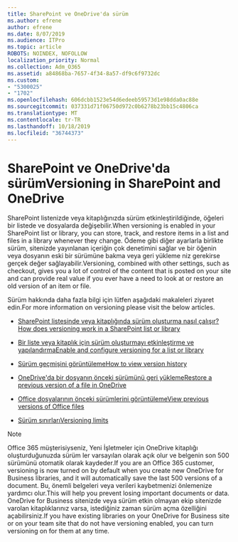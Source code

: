 ```yaml
---
title: SharePoint ve OneDrive'da sürüm
ms.author: efrene
author: efrene
ms.date: 8/07/2019
ms.audience: ITPro
ms.topic: article
ROBOTS: NOINDEX, NOFOLLOW
localization_priority: Normal
ms.collection: Adm_O365
ms.assetid: a84868ba-7657-4f34-8a57-df9c6f9732dc
ms.custom:
- "5300025"
- "1702"
ms.openlocfilehash: 606dcbb1523e54d6edeeb59573d1e98dda0ac88e
ms.sourcegitcommit: 037331d71f06750d972c0b6278b23bb15c4806ca
ms.translationtype: MT
ms.contentlocale: tr-TR
ms.lasthandoff: 10/18/2019
ms.locfileid: "36744373"
---
```

# <a name="versioning-in-sharepoint-and-onedrive"></a><span data-ttu-id="187ae-102">SharePoint ve OneDrive'da sürüm</span><span class="sxs-lookup"><span data-stu-id="187ae-102">Versioning in SharePoint and OneDrive</span></span> 


<span data-ttu-id="187ae-103">SharePoint listenizde veya kitaplığınızda sürüm etkinleştirildiğinde, öğeleri bir listede ve dosyalarda değişebilir.</span><span class="sxs-lookup"><span data-stu-id="187ae-103">When versioning is enabled in your SharePoint list or library, you can store, track, and restore items in a list and files in a library whenever they change.</span></span> <span data-ttu-id="187ae-104">Ödeme gibi diğer ayarlarla birlikte sürüm, sitenizde yayınlanan içeriğin çok denetimini sağlar ve bir öğenin veya dosyanın eski bir sürümüne bakma veya geri yükleme niz gerekirse gerçek değer sağlayabilir.</span><span class="sxs-lookup"><span data-stu-id="187ae-104">Versioning, combined with other settings, such as checkout, gives you a lot of control of the content that is posted on your site and can provide real value if you ever have a need to look at or restore an old version of an item or file.</span></span>

<span data-ttu-id="187ae-105">Sürüm hakkında daha fazla bilgi için lütfen aşağıdaki makaleleri ziyaret edin.</span><span class="sxs-lookup"><span data-stu-id="187ae-105">For more information on versioning please visit the below articles.</span></span>

- [<span data-ttu-id="187ae-106">SharePoint listesinde veya kitaplığında sürüm oluşturma nasıl çalışır?</span><span class="sxs-lookup"><span data-stu-id="187ae-106">How does versioning work in a SharePoint list or library</span></span>](https://support.office.com/article/how-does-versioning-work-in-a-sharepoint-list-or-library-0f6cd105-974f-44a4-aadb-43ac5bdfd247)

- [<span data-ttu-id="187ae-107">Bir liste veya kitaplık için sürüm oluşturmayı etkinleştirme ve yapılandırma</span><span class="sxs-lookup"><span data-stu-id="187ae-107">Enable and configure versioning for a list or library</span></span>](https://support.office.com/article/enable-and-configure-versioning-for-a-list-or-library-1555d642-23ee-446a-990a-bcab618c7a37?ocmsassetID=HA102772148&amp;CTT=3&amp;CorrelationId=52441bb1-a619-4375-89d5-19d28769890f)

- [<span data-ttu-id="187ae-108">Sürüm geçmişini görüntüleme</span><span class="sxs-lookup"><span data-stu-id="187ae-108">How to view version history</span></span>](https://support.office.com/article/View-the-version-history-of-an-item-or-file-in-a-list-or-library-53262060-5092-424D-A50B-C798B0EC32B1)

- [<span data-ttu-id="187ae-109">OneDrive'da bir dosyanın önceki sürümünü geri yükleme</span><span class="sxs-lookup"><span data-stu-id="187ae-109">Restore a previous version of a file in OneDrive</span></span>](https://support.office.com/article/restore-a-previous-version-of-a-file-in-onedrive-159cad6d-d76e-4981-88ef-de6e96c93893)

- [<span data-ttu-id="187ae-110">Office dosyalarının önceki sürümlerini görüntüleme</span><span class="sxs-lookup"><span data-stu-id="187ae-110">View previous versions of Office files</span></span>](https://support.office.com/article/view-previous-versions-of-office-files-5c1e076f-a9c9-41b8-8ace-f77b9642e2c2)

- [<span data-ttu-id="187ae-111">Sürüm sınırları</span><span class="sxs-lookup"><span data-stu-id="187ae-111">Versioning limits</span></span>](https://docs.microsoft.com/office365/servicedescriptions/sharepoint-online-service-description/sharepoint-online-limits)

>[!Note] 
><span data-ttu-id="187ae-112">Office 365 müşterisiyseniz, Yeni İşletmeler için OneDrive kitaplığı oluşturduğunuzda sürüm ler varsayılan olarak açık olur ve belgenin son 500 sürümünü otomatik olarak kaydeder.</span><span class="sxs-lookup"><span data-stu-id="187ae-112">If you are an Office 365 customer, versioning is now turned on by default when you create new OneDrive for Business libraries, and it will automatically save the last 500 versions of a document.</span></span> <span data-ttu-id="187ae-113">Bu, önemli belgeleri veya verileri kaybetmenizi önlemenize yardımcı olur.</span><span class="sxs-lookup"><span data-stu-id="187ae-113">This will help you prevent losing important documents or data.</span></span> <span data-ttu-id="187ae-114">OneDrive for Business sitenizde veya sürüm etkin olmayan ekip sitenizde varolan kitaplıklarınız varsa, istediğiniz zaman sürüm açma özelliğini açabilirsiniz.</span><span class="sxs-lookup"><span data-stu-id="187ae-114">If you have existing libraries on your OneDrive for Business site or on your team site that do not have versioning enabled, you can turn versioning on for them at any time.</span></span>


